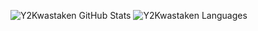 ![Y2Kwastaken GitHub Stats](https://github-readme-stats.vercel.app/api?username=Y2Kwastaken&show_icons=true)
![Y2Kwastaken Languages](https://github-readme-stats.vercel.app/api/top-langs/?username=Y2Kwastaken&show_icons=true)
